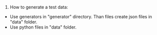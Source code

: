 1. How to generate a test data:
- Use generators in "generator" directory. Than files create json files in "data" folder.
- Use python files in "data" folder.